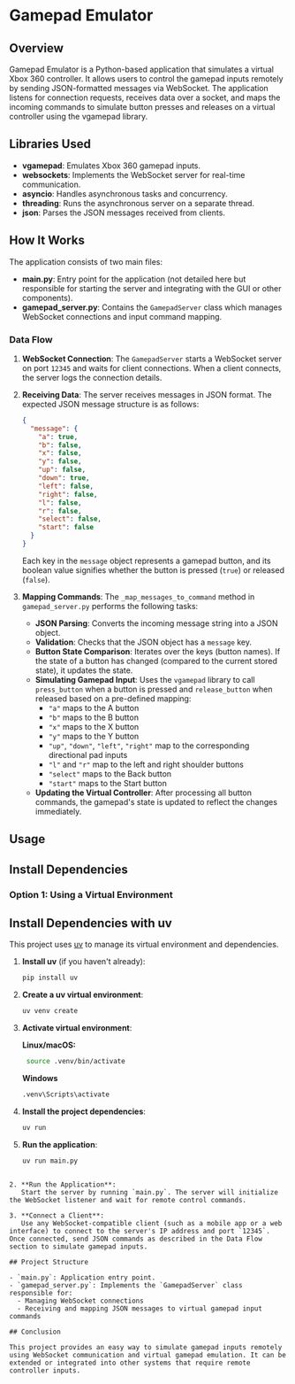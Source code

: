 # Gamepad Emulator

## Overview

Gamepad Emulator is a Python-based application that simulates a virtual Xbox 360 controller. It allows users to control the gamepad inputs remotely by sending JSON-formatted messages via WebSocket. The application listens for connection requests, receives data over a socket, and maps the incoming commands to simulate button presses and releases on a virtual controller using the vgamepad library.

## Libraries Used

- **vgamepad**: Emulates Xbox 360 gamepad inputs.
- **websockets**: Implements the WebSocket server for real-time communication.
- **asyncio**: Handles asynchronous tasks and concurrency.
- **threading**: Runs the asynchronous server on a separate thread.
- **json**: Parses the JSON messages received from clients.

## How It Works

The application consists of two main files:

- **main.py**: Entry point for the application (not detailed here but responsible for starting the server and integrating with the GUI or other components).
- **gamepad_server.py**: Contains the `GamepadServer` class which manages WebSocket connections and input command mapping.

### Data Flow

1. **WebSocket Connection**:
   The `GamepadServer` starts a WebSocket server on port `12345` and waits for client connections. When a client connects, the server logs the connection details.

2. **Receiving Data**:
   The server receives messages in JSON format. The expected JSON message structure is as follows:
   ```json
   {
     "message": {
       "a": true,
       "b": false,
       "x": false,
       "y": false,
       "up": false,
       "down": true,
       "left": false,
       "right": false,
       "l": false,
       "r": false,
       "select": false,
       "start": false
     }
   }
   ```
   Each key in the `message` object represents a gamepad button, and its boolean value signifies whether the button is pressed (`true`) or released (`false`).

3. **Mapping Commands**:
   The `_map_messages_to_command` method in `gamepad_server.py` performs the following tasks:
   - **JSON Parsing**: Converts the incoming message string into a JSON object.
   - **Validation**: Checks that the JSON object has a `message` key.
   - **Button State Comparison**: Iterates over the keys (button names). If the state of a button has changed (compared to the current stored state), it updates the state.
   - **Simulating Gamepad Input**:
     Uses the `vgamepad` library to call `press_button` when a button is pressed and `release_button` when released based on a pre-defined mapping:
     - `"a"` maps to the A button
     - `"b"` maps to the B button
     - `"x"` maps to the X button
     - `"y"` maps to the Y button
     - `"up"`, `"down"`, `"left"`, `"right"` map to the corresponding directional pad inputs
     - `"l"` and `"r"` map to the left and right shoulder buttons
     - `"select"` maps to the Back button
     - `"start"` maps to the Start button
   - **Updating the Virtual Controller**:
     After processing all button commands, the gamepad's state is updated to reflect the changes immediately.

## Usage

## Install Dependencies

### Option 1: Using a Virtual Environment
## Install Dependencies with uv

This project uses [uv](https://github.com/uv-dev/uv) to manage its virtual environment and dependencies.

1. **Install uv** (if you haven't already):

    ```sh
    pip install uv
    ```

2. **Create a uv virtual environment**:

    ```sh
    uv venv create
    ```

3. **Activate virtual environment**:

     **Linux/macOS:**
     ```sh
      source .venv/bin/activate
      ```
      **Windows**
      ```sh
      .venv\Scripts\activate
      ```

3. **Install the project dependencies**:

    ```sh
    uv run
    ```

4. **Run the application**:

    ```sh
    uv run main.py
    ```
```

2. **Run the Application**:
   Start the server by running `main.py`. The server will initialize the WebSocket listener and wait for remote control commands.

3. **Connect a Client**:
   Use any WebSocket-compatible client (such as a mobile app or a web interface) to connect to the server's IP address and port `12345`. Once connected, send JSON commands as described in the Data Flow section to simulate gamepad inputs.

## Project Structure

- `main.py`: Application entry point.
- `gamepad_server.py`: Implements the `GamepadServer` class responsible for:
  - Managing WebSocket connections
  - Receiving and mapping JSON messages to virtual gamepad input commands

## Conclusion

This project provides an easy way to simulate gamepad inputs remotely using WebSocket communication and virtual gamepad emulation. It can be extended or integrated into other systems that require remote controller inputs.
